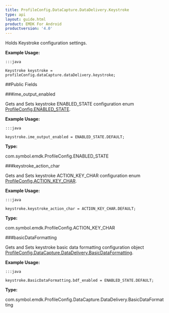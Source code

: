 ```yaml
---
title: ProfileConfig.DataCapture.DataDelivery.Keystroke
type: api
layout: guide.html
product: EMDK For Android
productversion: '4.0'
---
```



Holds Keystroke configuration settings.
 
 

**Example Usage:**
	
	:::java
	
	Keystroke keystroke = profileConfig.dataCapture.dataDelivery.keystroke;
	


##Public Fields

###ime_output_enabled

Gets and Sets keystroke ENABLED_STATE configuration enum [ ProfileConfig.ENABLED_STATE](../ProfileConfig-ENABLED_STATE).
 
 

**Example Usage:**
	
	:::java
	
	keystroke.ime_output_enabled = ENABLED_STATE.DEFAULT;
	


**Type:**

com.symbol.emdk.ProfileConfig.ENABLED_STATE

###keystroke_action_char

Gets and Sets keystroke ACTION_KEY_CHAR configuration enum [ ProfileConfig.ACTION_KEY_CHAR](../ProfileConfig-ACTION_KEY_CHAR).
 
 

**Example Usage:**
	
	:::java
	
	keystroke.keystroke_action_char = ACTION_KEY_CHAR.DEFAULT;
	


**Type:**

com.symbol.emdk.ProfileConfig.ACTION_KEY_CHAR

###basicDataFormatting

Gets and Sets keystroke basic data formatting configuration object [ ProfileConfig.DataCapture.DataDelivery.BasicDataFormatting](../ProfileConfig-DataCapture-DataDelivery-BasicDataFormatting).
 
 

**Example Usage:**
	
	:::java
	
	keystroke.BasicDataFormatting.bdf_enabled = ENABLED_STATE.DEFAULT;
	


**Type:**

com.symbol.emdk.ProfileConfig.DataCapture.DataDelivery.BasicDataFormatting












